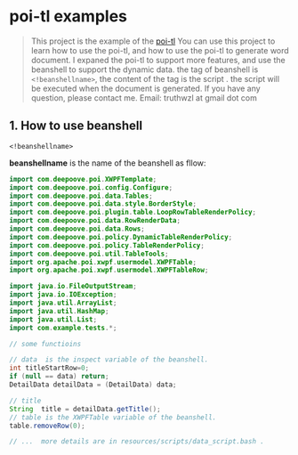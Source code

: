 # poi-tl examples 
> This project is the example of the [poi-tl](https://github.com/Sayi/poi-tl)
> You can use this project to learn how to use the poi-tl, and how to use the poi-tl to generate word document. 
> I expaned the poi-tl to support more features, and  use the beanshell to support the dynamic data. the tag of beanshell is `<!beanshellname>`, the content of the tag is the script . the script will be executed when the document is generated.
> If you have any question, please contact me. 
> Email: truthwzl at gmail dot com 

## 1. How to use beanshell 

```
<!beanshellname> 
```
**beanshellname** is the name of the beanshell as fllow:
``` java 
import com.deepoove.poi.XWPFTemplate;
import com.deepoove.poi.config.Configure;
import com.deepoove.poi.data.Tables;
import com.deepoove.poi.data.style.BorderStyle;
import com.deepoove.poi.plugin.table.LoopRowTableRenderPolicy;
import com.deepoove.poi.data.RowRenderData;
import com.deepoove.poi.data.Rows;
import com.deepoove.poi.policy.DynamicTableRenderPolicy;
import com.deepoove.poi.policy.TableRenderPolicy;
import com.deepoove.poi.util.TableTools;
import org.apache.poi.xwpf.usermodel.XWPFTable;
import org.apache.poi.xwpf.usermodel.XWPFTableRow;

import java.io.FileOutputStream;
import java.io.IOException;
import java.util.ArrayList;
import java.util.HashMap;
import java.util.List;
import com.example.tests.*;

// some functioins 

// data  is the inspect variable of the beanshell.
int titleStartRow=0;
if (null == data) return;
DetailData detailData = (DetailData) data;

// title
String  title = detailData.getTitle();
// table is the XWPFTable variable of the beanshell. 
table.removeRow(0);

// ...  more details are in resources/scripts/data_script.bash .

```
